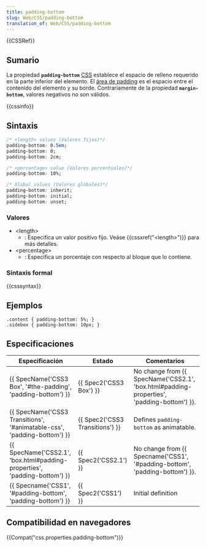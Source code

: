 ```yaml
---
title: padding-bottom
slug: Web/CSS/padding-bottom
translation_of: Web/CSS/padding-bottom
---
```

{{CSSRef}}

## Sumario

La propiedad **`padding-bottom`** [CSS](https://developer.mozilla.org/en/CSS "CSS") establece el espacio de relleno requerido en la parte inferior del elemento. El [área de padding](https://developer.mozilla.org/en/CSS/box_model#padding) es el espacio entre el contenido del elemento y su borde. Contrariamente de la propiedad **`margin-bottom`**, valores negativos no son válidos.

{{cssinfo}}

## Sintaxis

```css
/* <length> values (Valores fijos)*/
padding-bottom: 0.5em;
padding-bottom: 0;
padding-bottom: 2cm;

/* <percentage> value (Valores porcentuales)*/
padding-bottom: 10%;

/* Global values (Valores globales)*/
padding-bottom: inherit;
padding-bottom: initial;
padding-bottom: unset;
```

### Valores

- \<length>
  - : Especifica un valor positivo fijo. Veáse {{cssxref("&lt;length&gt;")}} para más detalles.
- \<percentage>
  - : Especifica un porcentaje con respecto al bloque que lo contiene.

### Sintaxis formal

{{csssyntax}}

## Ejemplos

```
.content { padding-bottom: 5%; }
.sidebox { padding-bottom: 10px; }
```

## Especificaciones

| Especificación                                                                                   | Estado                                   | Comentarios                                                                                                      |
| ------------------------------------------------------------------------------------------------ | ---------------------------------------- | ---------------------------------------------------------------------------------------------------------------- |
| {{ SpecName('CSS3 Box', '#the-padding', 'padding-bottom') }}                 | {{ Spec2('CSS3 Box') }}         | No change from {{ SpecName('CSS2.1', 'box.html#padding-properties', 'padding-bottom') }}. |
| {{ SpecName('CSS3 Transitions', '#animatable-css', 'padding-bottom') }} | {{ Spec2('CSS3 Transitions') }} | Defines `padding-bottom` as animatable.                                                                          |
| {{ SpecName('CSS2.1', 'box.html#padding-properties', 'padding-bottom') }} | {{ Spec2('CSS2.1') }}             | No change from {{ Specname('CSS1', '#padding-bottom', 'padding-bottom') }}.                 |
| {{ Specname('CSS1', '#padding-bottom', 'padding-bottom') }}                 | {{ Spec2('CSS1') }}                 | Initial definition                                                                                               |

## Compatibilidad en navegadores

{{Compat("css.properties.padding-bottom")}}
